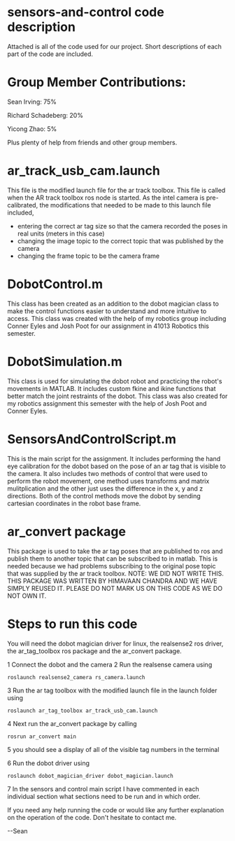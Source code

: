 # sensors-and-control code description

Attached is all of the code used for our project. Short descriptions of each part of the code are included. 



# Group Member Contributions:

Sean Irving: 75%

Richard Schadeberg: 20%

Yicong Zhao: 5%

Plus plenty of help from friends and other group members.



# ar_track_usb_cam.launch

This file is the modified launch file for the ar track toolbox. This file is called when the AR track toolbox ros node is started. As the intel camera is pre-calibrated, the modifications that needed to be made to this launch file included, 

- entering the correct ar tag size so that the camera recorded the poses in real units (meters in this case)
- changing the image topic to the correct topic that was published by the camera 
- changing the frame topic to be the camera frame



# DobotControl.m

This class has been created as an addition to the dobot magician class to make the control functions easier to understand and more intuitive to access. This class was created with the help of my robotics group including Conner Eyles and Josh Poot for our assignment in 41013 Robotics this semester. 



# DobotSimulation.m

This class is used for simulating the dobot robot and practicing the robot's movements in MATLAB. It includes custom fkine and ikine functions that better match the joint restraints of the dobot. This class was also created for my robotics assignment this semester with the help of Josh Poot and Conner Eyles. 



# SensorsAndControlScript.m

This is the main script for the assignment. It includes performing the hand eye calibration for the dobot based on the pose of an ar tag that is visible to the camera. It also includes two methods of control that were used to perform the robot movement, one method uses transforms and matrix mulitplication and the other just uses the difference in the x, y and z directions. Both of the control methods move the dobot by sending cartesian coordinates in the robot base frame. 


# ar_convert package
This package is used to take the ar tag poses that are published to ros and publish them to another topic that can be subscribed to in matlab. This is needed because we had problems subscribing to the original pose topic that was supplied by the ar track toolbox. 
NOTE: WE DID NOT WRITE THIS. THIS PACKAGE WAS WRITTEN BY HIMAVAAN CHANDRA AND WE HAVE SIMPLY REUSED IT. PLEASE DO NOT MARK US ON THIS CODE AS WE DO NOT OWN IT.


# Steps to run this code

You will need the dobot magician driver for linux, the realsense2 ros driver, the ar_tag_toolbox ros package and the ar_convert package.

1 Connect the dobot and the camera
2 Run the realsense camera using 

	roslaunch realsense2_camera rs_camera.launch

3 Run the ar tag toolbox with the modified launch file in the launch folder using 

	roslaunch ar_tag_toolbox ar_track_usb_cam.launch

4 Next run the ar_convert package by calling

	rosrun ar_convert main

5 you should see a display of all of the visible tag numbers in the terminal

6 Run the dobot driver using 

	roslaunch dobot_magician_driver dobot_magician.launch

7 In the sensors and control main script I have commented in each individual section what sections need to be run and in which order. 

If you need any help running the code or would like any further explanation on the operation of the code. Don't hesitate to contact me. 

--Sean
